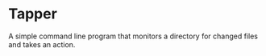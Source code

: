 # Tapper
A simple command line program that monitors a directory for changed files and takes an action.
